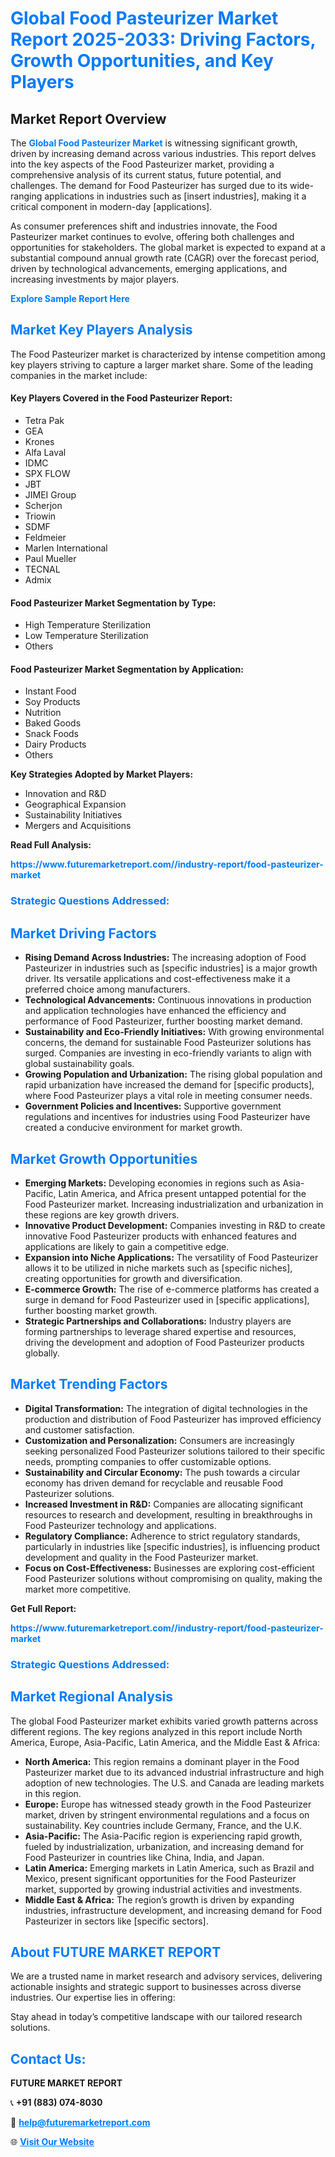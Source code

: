 <h1 style="color: #007BFF;">Global Food Pasteurizer Market Report 2025-2033: Driving Factors, Growth Opportunities, and Key Players</h1>

<section id="overview">
<h2>Market Report Overview</h2>
<p>The <a href="https://www.futuremarketreport.com//industry-report/food-pasteurizer-market" style="color: #007BFF; text-decoration: none;"><strong>Global Food Pasteurizer Market</strong></a> is witnessing significant growth, driven by increasing demand across various industries. This report delves into the key aspects of the Food Pasteurizer market, providing a comprehensive analysis of its current status, future potential, and challenges. The demand for Food Pasteurizer has surged due to its wide-ranging applications in industries such as [insert industries], making it a critical component in modern-day [applications].</p>
<p>As consumer preferences shift and industries innovate, the Food Pasteurizer market continues to evolve, offering both challenges and opportunities for stakeholders. The global market is expected to expand at a substantial compound annual growth rate (CAGR) over the forecast period, driven by technological advancements, emerging applications, and increasing investments by major players.</p>
</section>

<section id="overview">
<p><a href="https://www.futuremarketreport.com//request-sample/reportId=86993" style="color: #007BFF; text-decoration: none;"><strong>Explore Sample Report Here</strong></a></p>
</section>

<section id="key-players">
<h2 style="color: #007BFF;">Market Key Players Analysis</h2>
<p>The Food Pasteurizer market is characterized by intense competition among key players striving to capture a larger market share. Some of the leading companies in the market include:</p>
<h4>Key Players Covered in the Food Pasteurizer Report:</h4>
<ul><li>Tetra Pak</li><li>GEA</li><li>Krones</li><li>Alfa Laval</li><li>IDMC</li><li>SPX FLOW</li><li>JBT</li><li>JIMEI Group</li><li>Scherjon</li><li>Triowin</li><li>SDMF</li><li>Feldmeier</li><li>Marlen International</li><li>Paul Mueller</li><li>TECNAL</li><li>Admix</li></ul>
<h4>Food Pasteurizer Market Segmentation by Type:</h4>
<ul><li>High Temperature Sterilization</li><li>Low Temperature Sterilization</li><li>Others</li></ul>

<h4>Food Pasteurizer Market Segmentation by Application:</h4>
<ul><li>Instant Food</li><li>Soy Products</li><li>Nutrition</li><li>Baked Goods</li><li>Snack Foods</li><li>Dairy Products</li><li>Others</li></ul>
<p><strong>Key Strategies Adopted by Market Players:</strong></p>
<ul>
<li>Innovation and R&D</li>
<li>Geographical Expansion</li>
<li>Sustainability Initiatives</li>
<li>Mergers and Acquisitions</li>
</ul>
</section>

<section>
<p><strong>Read Full Analysis: </strong></p><a href="https://www.futuremarketreport.com//industry-report/food-pasteurizer-market" style="color: #007BFF; text-decoration: none;"><strong>https://www.futuremarketreport.com//industry-report/food-pasteurizer-market</strong></a>
<h3 style="color: #007BFF;">Strategic Questions Addressed:</h3>
</section>

<section id="driving-factors">
<h2 style="color: #007BFF;">Market Driving Factors</h2>
<ul>
<li><strong>Rising Demand Across Industries:</strong> The increasing adoption of Food Pasteurizer in industries such as [specific industries] is a major growth driver. Its versatile applications and cost-effectiveness make it a preferred choice among manufacturers.</li>
<li><strong>Technological Advancements:</strong> Continuous innovations in production and application technologies have enhanced the efficiency and performance of Food Pasteurizer, further boosting market demand.</li>
<li><strong>Sustainability and Eco-Friendly Initiatives:</strong> With growing environmental concerns, the demand for sustainable Food Pasteurizer solutions has surged. Companies are investing in eco-friendly variants to align with global sustainability goals.</li>
<li><strong>Growing Population and Urbanization:</strong> The rising global population and rapid urbanization have increased the demand for [specific products], where Food Pasteurizer plays a vital role in meeting consumer needs.</li>
<li><strong>Government Policies and Incentives:</strong> Supportive government regulations and incentives for industries using Food Pasteurizer have created a conducive environment for market growth.</li>
</ul>
</section>

<section id="growth-opportunities">
<h2 style="color: #007BFF;">Market Growth Opportunities</h2>
<ul>
<li><strong>Emerging Markets:</strong> Developing economies in regions such as Asia-Pacific, Latin America, and Africa present untapped potential for the Food Pasteurizer market. Increasing industrialization and urbanization in these regions are key growth drivers.</li>
<li><strong>Innovative Product Development:</strong> Companies investing in R&D to create innovative Food Pasteurizer products with enhanced features and applications are likely to gain a competitive edge.</li>
<li><strong>Expansion into Niche Applications:</strong> The versatility of Food Pasteurizer allows it to be utilized in niche markets such as [specific niches], creating opportunities for growth and diversification.</li>
<li><strong>E-commerce Growth:</strong> The rise of e-commerce platforms has created a surge in demand for Food Pasteurizer used in [specific applications], further boosting market growth.</li>
<li><strong>Strategic Partnerships and Collaborations:</strong> Industry players are forming partnerships to leverage shared expertise and resources, driving the development and adoption of Food Pasteurizer products globally.</li>
</ul>
</section>

<section id="trending-factors">
<h2 style="color: #007BFF;">Market Trending Factors</h2>
<ul>
<li><strong>Digital Transformation:</strong> The integration of digital technologies in the production and distribution of Food Pasteurizer has improved efficiency and customer satisfaction.</li>
<li><strong>Customization and Personalization:</strong> Consumers are increasingly seeking personalized Food Pasteurizer solutions tailored to their specific needs, prompting companies to offer customizable options.</li>
<li><strong>Sustainability and Circular Economy:</strong> The push towards a circular economy has driven demand for recyclable and reusable Food Pasteurizer solutions.</li>
<li><strong>Increased Investment in R&D:</strong> Companies are allocating significant resources to research and development, resulting in breakthroughs in Food Pasteurizer technology and applications.</li>
<li><strong>Regulatory Compliance:</strong> Adherence to strict regulatory standards, particularly in industries like [specific industries], is influencing product development and quality in the Food Pasteurizer market.</li>
<li><strong>Focus on Cost-Effectiveness:</strong> Businesses are exploring cost-efficient Food Pasteurizer solutions without compromising on quality, making the market more competitive.</li>
</ul>
</section>

<section>
<p><strong>Get Full Report: </strong></p><a href="https://www.futuremarketreport.com//industry-report/food-pasteurizer-market" style="color: #007BFF; text-decoration: none;"><strong>https://www.futuremarketreport.com//industry-report/food-pasteurizer-market</strong></a>
<h3 style="color: #007BFF;">Strategic Questions Addressed:</h3>
</section>


<section id="regional-analysis">
<h2 style="color: #007BFF;">Market Regional Analysis</h2>
<p>The global Food Pasteurizer market exhibits varied growth patterns across different regions. The key regions analyzed in this report include North America, Europe, Asia-Pacific, Latin America, and the Middle East & Africa:</p>
<ul>
<li><strong>North America:</strong> This region remains a dominant player in the Food Pasteurizer market due to its advanced industrial infrastructure and high adoption of new technologies. The U.S. and Canada are leading markets in this region.</li>
<li><strong>Europe:</strong> Europe has witnessed steady growth in the Food Pasteurizer market, driven by stringent environmental regulations and a focus on sustainability. Key countries include Germany, France, and the U.K.</li>
<li><strong>Asia-Pacific:</strong> The Asia-Pacific region is experiencing rapid growth, fueled by industrialization, urbanization, and increasing demand for Food Pasteurizer in countries like China, India, and Japan.</li>
<li><strong>Latin America:</strong> Emerging markets in Latin America, such as Brazil and Mexico, present significant opportunities for the Food Pasteurizer market, supported by growing industrial activities and investments.</li>
<li><strong>Middle East & Africa:</strong> The region’s growth is driven by expanding industries, infrastructure development, and increasing demand for Food Pasteurizer in sectors like [specific sectors].</li>
</ul>
</section>

<footer>
<h2 style="color: #007BFF;">About FUTURE MARKET REPORT</h2>
<p>We are a trusted name in market research and advisory services, delivering actionable insights and strategic support to businesses across diverse industries. Our expertise lies in offering:</p>

<p>Stay ahead in today’s competitive landscape with our tailored research solutions.</p>

<h2 style="color: #007BFF;">Contact Us:</h2>
<p><strong>FUTURE MARKET REPORT</strong></p>
<p>📞 <strong>+91 (883) 074-8030</strong></p>
<p>📧 <strong><a href="mailto:help@futuremarketreport.com" style="color: #007BFF;">help@futuremarketreport.com</a></strong></p>
<p>🌐 <strong><a href="https://www.futuremarketreport.com/" style="color: #007BFF;">Visit Our Website</a></strong></p>
</footer>